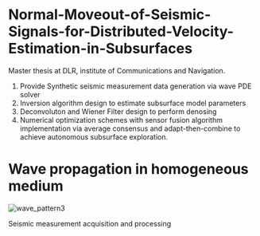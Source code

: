 # Normal-Moveout-of-Seismic-Signals-for-Distributed-Velocity-Estimation-in-Subsurfaces
Master thesis at DLR, institute of Communications and Navigation.  
   1. Provide Synthetic seismic measurement data generation via wave PDE solver  
   2. Inversion algorithm design to estimate subsurface model parameters 
   3. Deconvoluton and Wiener Filter design to perform denosing
   4. Numerical optimization schemes with sensor fusion algorithm implementation via average consensus and adapt-then-combine to achieve autonomous subsurface exploration.


# Wave propagation in homogeneous medium 

![wave_pattern3](https://user-images.githubusercontent.com/89796179/198644931-b32f90cb-d0b6-4c3e-a724-b25dc89980b1.png)




Seismic measurement acquisition and processing
